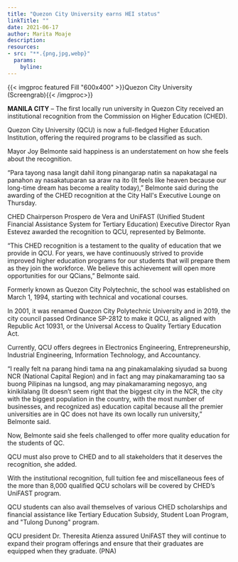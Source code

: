 ```yaml
---
title: "Quezon City University earns HEI status"
linkTitle: ""
date: 2021-06-17
author: Marita Moaje
description:
resources:
- src: "**.{png,jpg,webp}"
  params:
    byline: 
---
```

{{< imgproc featured Fill "600x400" >}}Quezon City University (Screengrab){{< /imgproc>}}

**MANILA CITY** –  The first locally run university in Quezon City received an institutional recognition from the Commission on Higher Education (CHED).

Quezon City University (QCU) is now a full-fledged Higher Education Institution, offering the required programs to be classified as such.

Mayor Joy Belmonte said happiness is an understatement on how she feels about the recognition.

“Para tayong nasa langit dahil itong pinangarap natin sa napakatagal na panahon ay nasakatuparan sa araw na ito (It feels like heaven because our long-time dream has become a reality today),” Belmonte said during the awarding of the CHED recognition at the City Hall's Executive Lounge on Thursday.

CHED Chairperson Prospero de Vera and UniFAST (Unified Student Financial Assistance System for Tertiary Education) Executive Director Ryan Estevez awarded the recognition to QCU, represented by Belmonte.

“This CHED recognition is a testament to the quality of education that we provide in QCU. For years, we have continuously strived to provide improved higher education programs for our students that will prepare them as they join the workforce. We believe this achievement will open more opportunities for our QCians,” Belmonte said.

Formerly known as Quezon City Polytechnic, the school was established on March 1, 1994, starting with technical and vocational courses.

In 2001, it was renamed Quezon City Polytechnic University and in 2019, the city council passed Ordinance SP-2812 to make it QCU, as aligned with Republic Act 10931, or the Universal Access to Quality Tertiary Education Act.

Currently, QCU offers degrees in Electronics Engineering, Entrepreneurship, Industrial Engineering, Information Technology, and Accountancy.

“I really felt na parang hindi tama na ang pinakamalaking siyudad sa buong NCR (National Capital Region) and in fact ang may pinakamaraming tao sa buong Pilipinas na lungsod, ang may pinakamaraming negosyo, ang kinikilalang (It doesn’t seem right that the biggest city in the NCR, the city with the biggest population in the country, with the most number of businesses, and recognized as) education capital because all the premier universities are in QC does not have its own locally run university,” Belmonte said.

Now, Belmonte said she feels challenged to offer more quality education for the students of QC.

QCU must also prove to CHED and to all stakeholders that it deserves the recognition, she added.

With the institutional recognition, full tuition fee and miscellaneous fees of the more than 8,000 qualified QCU scholars will be covered by CHED’s UniFAST program.

QCU students can also avail themselves of various CHED scholarships and financial assistance like Tertiary Education Subsidy, Student Loan Program, and "Tulong Dunong" program.

QCU president Dr. Theresita Atienza assured UniFAST they will continue to expand their program offerings and ensure that their graduates are equipped when they graduate. (PNA)